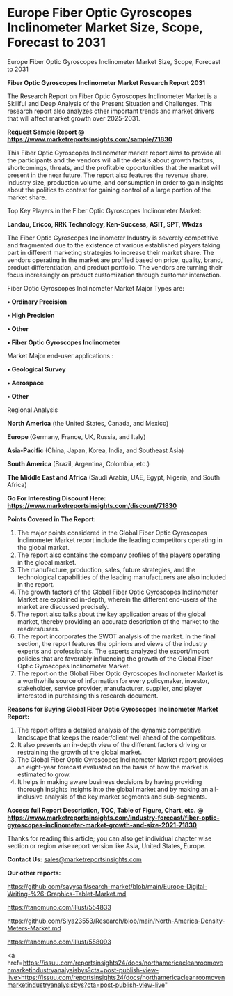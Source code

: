 # Europe Fiber Optic Gyroscopes Inclinometer Market Size, Scope, Forecast to 2031
Europe Fiber Optic Gyroscopes Inclinometer Market Size, Scope, Forecast to 2031

<strong>Fiber Optic Gyroscopes Inclinometer Market Research Report 2031</strong>

The Research Report on Fiber Optic Gyroscopes Inclinometer Market is a Skillful and Deep Analysis of the Present Situation and Challenges. This research report also analyzes other important trends and market drivers that will affect market growth over 2025-2031.

<strong>Request Sample Report @ <a href=https://www.marketreportsinsights.com/sample/71830>https://www.marketreportsinsights.com/sample/71830</a></strong>

This Fiber Optic Gyroscopes Inclinometer market report aims to provide all the participants and the vendors will all the details about growth factors, shortcomings, threats, and the profitable opportunities that the market will present in the near future. The report also features the revenue share, industry size, production volume, and consumption in order to gain insights about the politics to contest for gaining control of a large portion of the market share.

Top Key Players in the Fiber Optic Gyroscopes Inclinometer Market:

<strong>Landau, Ericco, RRK Technology, Ken-Success, ASIT, SPT, Wkdzs</strong>

The Fiber Optic Gyroscopes Inclinometer Industry is severely competitive and fragmented due to the existence of various established players taking part in different marketing strategies to increase their market share. The vendors operating in the market are profiled based on price, quality, brand, product differentiation, and product portfolio. The vendors are turning their focus increasingly on product customization through customer interaction.

Fiber Optic Gyroscopes Inclinometer Market Major Types are:

<strong>• Ordinary Precision

• High Precision

• Other

• Fiber Optic Gyroscopes Inclinometer</strong>

Market Major end-user applications :

<strong>• Geological Survey

• Aerospace

• Other</strong>

Regional Analysis

</u><strong><b>North America</b></strong> (the United States, Canada, and Mexico)

<strong><b>Europe </b></strong>(Germany, France, UK, Russia, and Italy)

<strong><b>Asia-Pacific</b></strong> (China, Japan, Korea, India, and Southeast Asia)

<strong><b>South America</b></strong> (Brazil, Argentina, Colombia, etc.)

<strong><b>The Middle East and Africa</b></strong> (Saudi Arabia, UAE, Egypt, Nigeria, and South Africa)

<strong>Go For Interesting Discount Here: <a href=https://www.marketreportsinsights.com/discount/71830>https://www.marketreportsinsights.com/discount/71830</a></strong>

<strong>Points Covered in The Report:</strong>
<ol>
  <li>The major points considered in the Global Fiber Optic Gyroscopes Inclinometer Market report include the leading competitors operating in the global market.</li>
  <li>The report also contains the company profiles of the players operating in the global market.</li>
  <li>The manufacture, production, sales, future strategies, and the technological capabilities of the leading manufacturers are also included in the report.</li>
  <li>The growth factors of the Global Fiber Optic Gyroscopes Inclinometer Market are explained in-depth, wherein the different end-users of the market are discussed precisely.</li>
  <li>The report also talks about the key application areas of the global market, thereby providing an accurate description of the market to the readers/users.</li>
  <li>The report incorporates the SWOT analysis of the market. In the final section, the report features the opinions and views of the industry experts and professionals. The experts analyzed the export/import policies that are favorably influencing the growth of the Global Fiber Optic Gyroscopes Inclinometer Market.</li>
  <li>The report on the Global Fiber Optic Gyroscopes Inclinometer Market is a worthwhile source of information for every policymaker, investor, stakeholder, service provider, manufacturer, supplier, and player interested in purchasing this research document.</li>
</ol>
<strong>Reasons for Buying Global Fiber Optic Gyroscopes Inclinometer Market Report:</strong>

<ol>
  <li>The report offers a detailed analysis of the dynamic competitive landscape that keeps the reader/client well ahead of the competitors.</li>
  <li>It also presents an in-depth view of the different factors driving or restraining the growth of the global market.</li>
  <li>The Global Fiber Optic Gyroscopes Inclinometer Market report provides an eight-year forecast evaluated on the basis of how the market is estimated to grow.</li>
  <li>It helps in making aware business decisions by having providing thorough insights insights into the global market and by making an all-inclusive analysis of the key market segments and sub-segments.</li>
</ol>
<strong>Access full Report Description, TOC, Table of Figure, Chart, etc. @ <a href=https://www.marketreportsinsights.com/industry-forecast/fiber-optic-gyroscopes-inclinometer-market-growth-and-size-2021-71830>https://www.marketreportsinsights.com/industry-forecast/fiber-optic-gyroscopes-inclinometer-market-growth-and-size-2021-71830</a></strong>


Thanks for reading this article; you can also get individual chapter wise section or region wise report version like Asia, United States, Europe.

<strong>Contact Us:</strong>
sales@marketreportsinsights.com

<strong>Our other reports:</strong>

<a href=https://github.com/sayysaif/search-market/blob/main/Europe-Digital-Writing-%26-Graphics-Tablet-Market.md>https://github.com/sayysaif/search-market/blob/main/Europe-Digital-Writing-%26-Graphics-Tablet-Market.md</a>

<a href=https://tanomuno.com/illust/554833>https://tanomuno.com/illust/554833</a>

<a href=https://github.com/Siya23553/Research/blob/main/North-America-Density-Meters-Market.md>https://github.com/Siya23553/Research/blob/main/North-America-Density-Meters-Market.md</a>

<a href=https://tanomuno.com/illust/558093>https://tanomuno.com/illust/558093</a>

<a href=https://issuu.com/reportsinsights24/docs/northamericacleanroomovenmarketindustryanalysisbys?cta=post-publish-view-live>https://issuu.com/reportsinsights24/docs/northamericacleanroomovenmarketindustryanalysisbys?cta=post-publish-view-live</a>"
